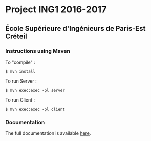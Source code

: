 # Project ING1 2016-2017

## École Supérieure d'Ingénieurs de Paris-Est Créteil

### Instructions using Maven

To "compile" :
```
$ mvn install
```

To run Server :
```
$ mvn exec:exec -pl server
```

To run Client :
```
$ mvn exec:exec -pl client
```

### Documentation

The full documentation is available [here](https://upecnumerique.sharepoint.com/sites/pds-ing1/Documents%20partages/Subject/sujet_projet_de_synthese_inge_1_2016-17.pdf).